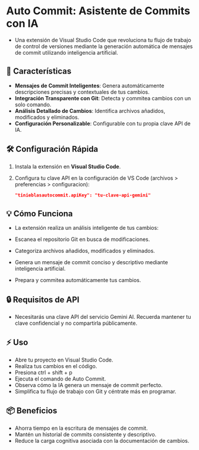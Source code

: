 # Auto Commit: Asistente de Commits con IA

- Una extensión de Visual Studio Code que revoluciona tu flujo de trabajo de control de versiones mediante la generación automática de mensajes de commit utilizando inteligencia artificial.

## 🚀 Características

- **Mensajes de Commit Inteligentes**: Genera automáticamente descripciones precisas y contextuales de tus cambios.
- **Integración Transparente con Git**: Detecta y commitea cambios con un solo comando.
- **Análisis Detallado de Cambios**: Identifica archivos añadidos, modificados y eliminados.
- **Configuración Personalizable**: Configurable con tu propia clave API de IA.

## 🛠 Configuración Rápida

1. Instala la extensión en **Visual Studio Code**.
2. Configura tu clave API en la configuración de VS Code (archivos > preferencias > configuracion):

   ```json
   "tinieblasautocommit.apiKey": "tu-clave-api-gemini"
    ```

## 💡 Cómo Funciona

- La extensión realiza un análisis inteligente de tus cambios:

- Escanea el repositorio Git en busca de modificaciones.
- Categoriza archivos añadidos, modificados y eliminados.
- Genera un mensaje de commit conciso y descriptivo mediante inteligencia artificial.
- Prepara y commitea automáticamente tus cambios.

## 🔒 Requisitos de API

- Necesitarás una clave API del servicio Gemini AI. Recuerda mantener tu clave confidencial y no compartirla públicamente.

## ⚡ Uso
- Abre tu proyecto en Visual Studio Code.
- Realiza tus cambios en el código.
- Presiona ctrl + shift + p
- Ejecuta el comando de Auto Commit.
- Observa cómo la IA genera un mensaje de commit perfecto.
- Simplifica tu flujo de trabajo con Git y céntrate más en programar.

## 📦 Beneficios

- Ahorra tiempo en la escritura de mensajes de commit.
- Mantén un historial de commits consistente y descriptivo.
- Reduce la carga cognitiva asociada con la documentación de cambios.
